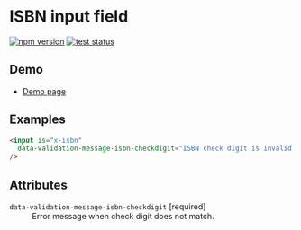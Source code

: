 # ISBN input field

[![npm version](https://badge.fury.io/js/%40saekitominaga%2Fcustomelements-input-isbn.svg)](https://www.npmjs.com/package/@saekitominaga/customelements-input-isbn)
[![test status](https://github.com/SaekiTominaga/frontend/actions/workflows/input-isbn-test.yml/badge.svg)](https://github.com/SaekiTominaga/frontend/actions/workflows/input-isbn-test.yml)

## Demo

- [Demo page](https://saekitominaga.github.io/frontend/customelements/input-isbn/demo.html)

## Examples

```HTML
<input is="x-isbn"
  data-validation-message-isbn-checkdigit="ISBN check digit is invalid."
/>
```

## Attributes

<dl>
<dt><code>data-validation-message-isbn-checkdigit</code> [required]</dt>
<dd>Error message when check digit does not match.</dd>
</dl>
